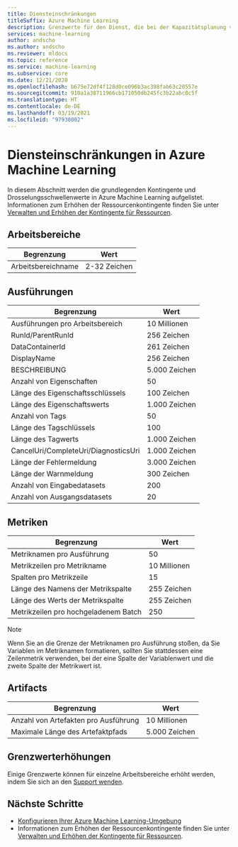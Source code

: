 ```yaml
---
title: Diensteinschränkungen
titleSuffix: Azure Machine Learning
description: Grenzwerte für den Dienst, die bei der Kapazitätsplanung verwendet werden, sowie Höchstwerte für Anforderungen und Antworten für Azure Machine Learning.
services: machine-learning
author: andscho
ms.author: andscho
ms.reviewer: mldocs
ms.topic: reference
ms.service: machine-learning
ms.subservice: core
ms.date: 12/21/2020
ms.openlocfilehash: b675e72df4f128d0ce096b3ac398fab63c20557e
ms.sourcegitcommit: 910a1a38711966cb171050db245fc3b22abc8c5f
ms.translationtype: HT
ms.contentlocale: de-DE
ms.lasthandoff: 03/19/2021
ms.locfileid: "97930802"
---
```

# <a name="service-limits-in-azure-machine-learning"></a>Diensteinschränkungen in Azure Machine Learning

In diesem Abschnitt werden die grundlegenden Kontingente und Drosselungsschwellenwerte in Azure Machine Learning aufgelistet. Informationen zum Erhöhen der Ressourcenkontingente finden Sie unter [Verwalten und Erhöhen der Kontingente für Ressourcen](how-to-manage-quotas.md).

## <a name="workspaces"></a>Arbeitsbereiche
| Begrenzung | Wert |
| --- | --- |
| Arbeitsbereichname | 2-32 Zeichen |

## <a name="runs"></a>Ausführungen
| Begrenzung | Wert |
| --- | --- |
| Ausführungen pro Arbeitsbereich | 10 Millionen |
| RunId/ParentRunId | 256 Zeichen |
| DataContainerId | 261 Zeichen |
| DisplayName |256 Zeichen|
| BESCHREIBUNG |5\.000 Zeichen|
| Anzahl von Eigenschaften |50 |
| Länge des Eigenschaftsschlüssels |100 Zeichen |
| Länge des Eigenschaftswerts |1\.000 Zeichen |
| Anzahl von Tags |50 |
| Länge des Tagschlüssels |100 |
| Länge des Tagwerts |1\.000 Zeichen |
| CancelUri/CompleteUri/DiagnosticsUri |1\.000 Zeichen |
| Länge der Fehlermeldung |3\.000 Zeichen |
| Länge der Warnmeldung |300 Zeichen |
| Anzahl von Eingabedatasets |200 |
| Anzahl von Ausgangsdatasets |20 |


## <a name="metrics"></a>Metriken
| Begrenzung | Wert |
| --- | --- |
| Metriknamen pro Ausführung |50|
| Metrikzeilen pro Metrikname |10 Millionen|
| Spalten pro Metrikzeile |15|
| Länge des Namens der Metrikspalte |255 Zeichen |
| Länge des Werts der Metrikspalte |255 Zeichen |
| Metrikzeilen pro hochgeladenem Batch | 250 |

> [!NOTE]
> Wenn Sie an die Grenze der Metriknamen pro Ausführung stoßen, da Sie Variablen im Metriknamen formatieren, sollten Sie stattdessen eine Zeilenmetrik verwenden, bei der eine Spalte der Variablenwert und die zweite Spalte der Metrikwert ist.

## <a name="artifacts"></a>Artifacts

| Begrenzung | Wert |
| --- | --- |
| Anzahl von Artefakten pro Ausführung |10 Millionen|
| Maximale Länge des Artefaktpfads |5\.000 Zeichen |

## <a name="limit-increases"></a>Grenzwerterhöhungen
Einige Grenzwerte können für einzelne Arbeitsbereiche erhöht werden, indem Sie sich an den [Support wenden](https://ms.portal.azure.com/#blade/Microsoft_Azure_Support/HelpAndSupportBlade/newsupportrequest/). 

## <a name="next-steps"></a>Nächste Schritte

- [Konfigurieren Ihrer Azure Machine Learning-Umgebung](how-to-configure-environment.md)
- Informationen zum Erhöhen der Ressourcenkontingente finden Sie unter [Verwalten und Erhöhen der Kontingente für Ressourcen](how-to-manage-quotas.md).

